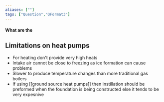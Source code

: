```yaml
---
aliases: [""]
tags: ["Question","QFormat3"]
---
```


#### What are the
## Limitations on heat pumps
- For heating don't provide very high heats
- Intake air cannot be close to freezing as ice formation can cause problems
- Slower to produce temperature changes than more traditional gas boilers
- If using [[ground source heat pumps]] then instillation should be preformed when the foundation is being constructed else it tends to be very expesnive